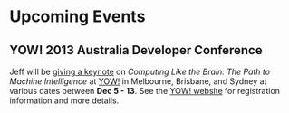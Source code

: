 
# Upcoming Events

## YOW! 2013 Australia Developer Conference

Jeff will be [giving a keynote](http://a.confui.com/public/conferences/517fce8207933939cd000001/locations/517fce8207933939cd000002/speakers/51b468804bedc23264000006?framehost=http://yowconference.com.au) on _Computing Like the Brain: The Path to Machine Intelligence_ at [YOW!](http://yowconference.com.au/) in Melbourne, Brisbane, and Sydney at various dates between **Dec 5 - 13**. See the [YOW! website](http://yowconference.com.au/) for registration information and more details. 
